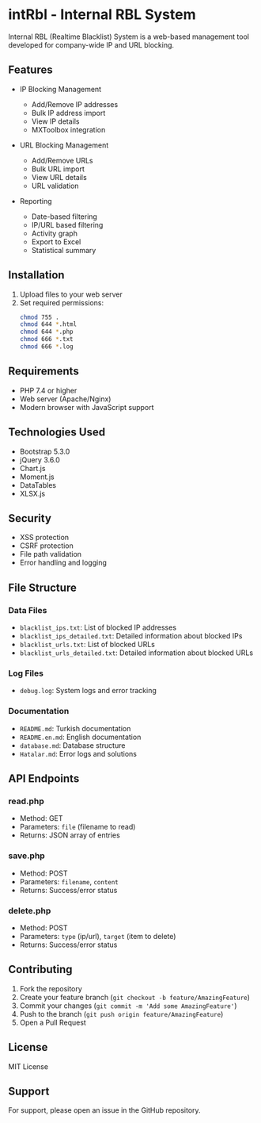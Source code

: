 # intRbl - Internal RBL System

Internal RBL (Realtime Blacklist) System is a web-based management tool developed for company-wide IP and URL blocking.

## Features

- IP Blocking Management
  - Add/Remove IP addresses
  - Bulk IP address import
  - View IP details
  - MXToolbox integration

- URL Blocking Management
  - Add/Remove URLs
  - Bulk URL import
  - View URL details
  - URL validation

- Reporting
  - Date-based filtering
  - IP/URL based filtering
  - Activity graph
  - Export to Excel
  - Statistical summary

## Installation

1. Upload files to your web server
2. Set required permissions:
   ```bash
   chmod 755 .
   chmod 644 *.html
   chmod 644 *.php
   chmod 666 *.txt
   chmod 666 *.log
   ```

## Requirements

- PHP 7.4 or higher
- Web server (Apache/Nginx)
- Modern browser with JavaScript support

## Technologies Used

- Bootstrap 5.3.0
- jQuery 3.6.0
- Chart.js
- Moment.js
- DataTables
- XLSX.js

## Security

- XSS protection
- CSRF protection
- File path validation
- Error handling and logging

## File Structure

### Data Files
- `blacklist_ips.txt`: List of blocked IP addresses
- `blacklist_ips_detailed.txt`: Detailed information about blocked IPs
- `blacklist_urls.txt`: List of blocked URLs
- `blacklist_urls_detailed.txt`: Detailed information about blocked URLs

### Log Files
- `debug.log`: System logs and error tracking

### Documentation
- `README.md`: Turkish documentation
- `README.en.md`: English documentation
- `database.md`: Database structure
- `Hatalar.md`: Error logs and solutions

## API Endpoints

### read.php
- Method: GET
- Parameters: `file` (filename to read)
- Returns: JSON array of entries

### save.php
- Method: POST
- Parameters: `filename`, `content`
- Returns: Success/error status

### delete.php
- Method: POST
- Parameters: `type` (ip/url), `target` (item to delete)
- Returns: Success/error status

## Contributing

1. Fork the repository
2. Create your feature branch (`git checkout -b feature/AmazingFeature`)
3. Commit your changes (`git commit -m 'Add some AmazingFeature'`)
4. Push to the branch (`git push origin feature/AmazingFeature`)
5. Open a Pull Request

## License

MIT License

## Support

For support, please open an issue in the GitHub repository.